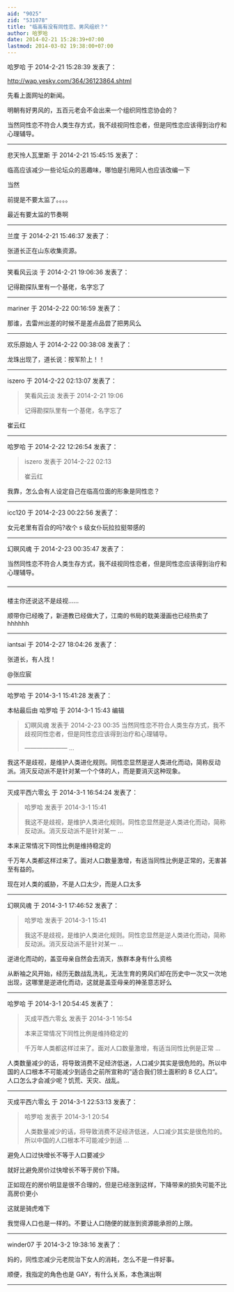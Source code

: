 ```yaml
---
aid: "9025"
zid: "531078"
title: "临高有没有同性恋、男风组织？"
author: 哈罗哈
date: 2014-02-21 15:28:39+07:00
lastmod: 2014-03-02 19:38:00+07:00
---
```


哈罗哈 于 2014-2-21 15:28:39 发表了：

http://wap.yesky.com/364/36123864.shtml

先看上面网址的新闻。

明朝有好男风的，五百元老会不会出来一个组织同性恋协会的？

当然同性恋不符合人类生存方式，我不歧视同性恋者，但是同性恋应该得到治疗和心理辅导。

---

悲天怜人瓦里斯 于 2014-2-21 15:45:15 发表了：

临高应该减少一些论坛众的恶趣味，哪怕是引用同人也应该改编一下

当然

前提是不要太监了。。。。

最近有要太监的节奏啊

---

兰度 于 2014-2-21 15:46:37 发表了：

张道长正在山东收集资源。

---

笑看风云淡 于 2014-2-21 19:06:36 发表了：

记得勘探队里有一个基佬，名字忘了

---

mariner 于 2014-2-22 00:16:59 发表了：

那谁，去雷州出差的时候不是差点品尝了把男风么

---

欢乐原始人 于 2014-2-22 00:38:08 发表了：

龙珠出现了，道长说：按军阶上！！

---

iszero 于 2014-2-22 02:13:07 发表了：

> 笑看风云淡 发表于 2014-2-21 19:06
>
> 记得勘探队里有一个基佬，名字忘了

崔云红

---

哈罗哈 于 2014-2-22 12:26:54 发表了：

> iszero 发表于 2014-2-22 02:13
>
> 崔云红

我靠，怎么会有人设定自己在临高位面的形象是同性恋？

---

icc120 于 2014-2-23 00:22:56 发表了：

女元老里有百合的吗?收个 s 级女仆玩拉拉挺带感的

---

幻暝风魂 于 2014-2-23 00:35:47 发表了：

当然同性恋不符合人类生存方式，我不歧视同性恋者，但是同性恋应该得到治疗和心理辅导。

————————————————————————————————————

楼主你还说这不是歧视……

顺带你已经晚了，新道教已经做大了，江南的书局的耽美漫画也已经热卖了 hhhhhh

---

iantsai 于 2014-2-27 18:04:26 发表了：

张道长，有人找！

@张应宸

---

哈罗哈 于 2014-3-1 15:41:28 发表了：

本帖最后由 哈罗哈 于 2014-3-1 15:43 编辑

> 幻暝风魂 发表于 2014-2-23 00:35 当然同性恋不符合人类生存方式，我不歧视同性恋者，但是同性恋应该得到治疗和心理辅导。
>
> ——————— ...

我这不是歧视，是维护人类进化规则。同性恋显然是逆人类进化而动，简称反动派。消灭反动派不是针对某一个个体的人，而是要消灭这种现象。

---

灭成平西六零幺 于 2014-3-1 16:54:24 发表了：

> 哈罗哈 发表于 2014-3-1 15:41
>
> 我这不是歧视，是维护人类进化规则。同性恋显然是逆人类进化而动，简称反动派。消灭反动派不是针对某一 ...

本来正常情况下同性比例是维持稳定的

千万年人类都这样过来了。面对人口数量激增，有适当同性比例是正常的，无害甚至有益的。

现在对人类的威胁，不是人口太少，而是人口太多

---

幻暝风魂 于 2014-3-1 17:46:52 发表了：

> 哈罗哈 发表于 2014-3-1 15:41
>
> 我这不是歧视，是维护人类进化规则。同性恋显然是逆人类进化而动，简称反动派。消灭反动派不是针对某一 ...

逆进化而动的，盖亚母亲自然会去消灭，族群本身有什么资格

从断袖之风开始，经历无数战乱洗礼，无法生育的男风们却在历史中一次又一次地出现，这哪里是逆进化而动，这就是盖亚母亲的神圣意志好么

---

哈罗哈 于 2014-3-1 20:54:45 发表了：

> 灭成平西六零幺 发表于 2014-3-1 16:54
>
> 本来正常情况下同性比例是维持稳定的
>
> 千万年人类都这样过来了。面对人口数量激增，有适当同性比例是正常 ...

人类数量减少的话，将导致消费不足经济低迷，人口减少其实是很危险的。所以中国的人口根本不可能减少到适合之前所宣称的”适合我们领土面积的 8 亿人口“。人口怎么才会减少呢？饥荒、天灾、战乱。

---

灭成平西六零幺 于 2014-3-1 22:53:13 发表了：

> 哈罗哈 发表于 2014-3-1 20:54
>
> 人类数量减少的话，将导致消费不足经济低迷，人口减少其实是很危险的。所以中国的人口根本不可能减少到适 ...

避免人口过快增长不等于人口要减少

就好比避免房价过快增长不等于房价下降。

正如现在的房价明显是很不合理的，但是已经涨到这样，下降带来的损失可能不比高房价更小

这就是骑虎难下

我觉得人口也是一样的。不要让人口随便的就涨到资源能承担的上限。

---

winder07 于 2014-3-2 19:38:16 发表了：

妈的，同性恋减少元老院治下女人的消耗，怎么不是一件好事。

顺便，我指定的角色也是 GAY，有什么关系，本色演出啊

---
